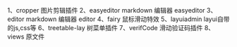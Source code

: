 1、cropper        图片剪辑插件
2、easyeditor     markdown 编辑器 easyeditor
3、editor         markdown 编辑器 editor
4、fairy          鼠标滑动特效
5、layuiadmin     layui自带的js,css等
6、treetable-lay  树菜单插件
7、verifCode      滑动验证码插件
8、views          原文件